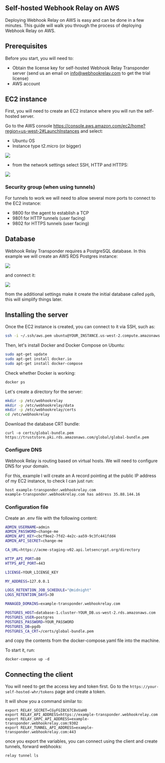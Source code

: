 ## Self-hosted Webhook Relay on AWS

Deploying Webhook Relay on AWS is easy and can be done in a few minutes. This guide will walk you through the process of deploying Webhook Relay on AWS.

## Prerequisites

Before you start, you will need to:

- Obtain the license key for self-hosted Webhook Relay Transponder server (send us an email on info@webhookrelay.com to get the trial license)
- AWS account

## EC2 instance

First, you will need to create an EC2 instance where you will run the self-hosted server. 

Go to the AWS console https://console.aws.amazon.com/ec2/home?region=us-west-2#LaunchInstances and select:
- Ubuntu OS
- Instance type t2.micro (or bigger)

![](os-and-size.png)

- from the network settings select SSH, HTTP and HTTPS:

![](network.png)

### Security group (when using tunnels)

For tunnels to work we will need to allow several more ports to connect to the EC2 instance:

- 9800 for the agent to establish a TCP
- 9801 for HTTP tunnels (user facing)
- 9802 for HTTPS tunnels (user facing)

## Database

Webhook Relay Transponder requires a PostgreSQL database. In this example we will create an AWS RDS Postgres instance:

![](psql.png)

and connect it:

![](db-connect.png)

from the additional settings make it create the initial database called `pgdb`, this will simplify things later.

## Installing the server

Once the EC2 instance is created, you can connect to it via SSH, such as:

```bash
ssh -i ~/.ssh/aws.pem ubuntu@YOUR_INSTANCE.us-west-2.compute.amazonaws.com
```

Then, let's install Docker and Docker Compose on Ubuntu:

```bash
sudo apt-get update
sudo apt-get install docker.io
sudo apt-get install docker-compose
```

Check whether Docker is working:

```bash
docker ps
```

Let's create a directory for the server:

```bash
mkdir -p /etc/webhookrelay
mkdir -p /etc/webhookrelay/data
mkdir -p /etc/webhookrelay/certs
cd /etc/webhookrelay
```

Download the database CRT bundle:

```
curl -o certs/global-bundle.pem https://truststore.pki.rds.amazonaws.com/global/global-bundle.pem
```

### Configure DNS

Webhook Relay is routing based on virtual hosts. We will need to configure DNS for your domain. 

For this, example I will create an A record pointing at the public IP address of my EC2 instance, to check I can just run:

```bash
host example-transponder.webhookrelay.com
example-transponder.webhookrelay.com has address 35.88.144.16
```


### Configuration file

Create an .env file with the following content:

```bash
ADMIN_USERNAME=admin
ADMIN_PASSWORD=change-me
ADMIN_API_KEY=cbcf9ee2-7fd2-4e2c-aa59-9c3fc441fdd4
ADMIN_API_SECRET=change-me

CA_URL=https://acme-staging-v02.api.letsencrypt.org/directory

HTTP_API_PORT=80
HTTPS_API_PORT=443

LICENSE=YOUR_LICENSE_KEY

MY_ADDRESS=127.0.0.1

LOGS_RETENTION_JOB_SCHEDULE="@midnight"
LOGS_RETENTION_DAYS=30

MANAGED_DOMAINS=example-transponder.webhookrelay.com

POSTGRES_HOST=database-1.cluster-YOUR_DB.us-west-2.rds.amazonaws.com
POSTGRES_USER=postgres
POSTGRES_PASSWORD=YOUR_PASSWORD
POSTGRES_DB=pgdb
POSTGRES_CA_CRT=/certs/global-bundle.pem
```

and copy the contents from the docker-compose.yaml file into the machine.

To start it, run:

```
docker-compose up -d
```

## Connecting the client

You will need to get the access key and token first. Go to the `https://your-self-hosted-whr/tokens` page and create a token.

It will show you a command similar to:

```
export RELAY_SECRET=CGyFGIBC67C8vUaH0
export RELAY_API_ADDRESS=https://example-transponder.webhookrelay.com
export RELAY_GRPC_API_ADDRESS=example-transponder.webhookrelay.com:9302
export RELAY_TUNNEL_API_ADDRESS=example-transponder.webhookrelay.com:443
```

once you export the variables, you can connect using the client and create tunnels, forward webhooks:

```bash
relay tunnel ls
```
